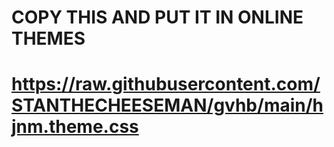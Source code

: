 # COPY THIS AND PUT IT IN ONLINE THEMES

# https://raw.githubusercontent.com/STANTHECHEESEMAN/gvhb/main/hjnm.theme.css
